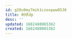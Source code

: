 ```yaml
---
id: g20u9my7mik1czoxpww0536
title: 树状dp
desc: ''
updated: 1682488065362
created: 1682488065362
---
```

